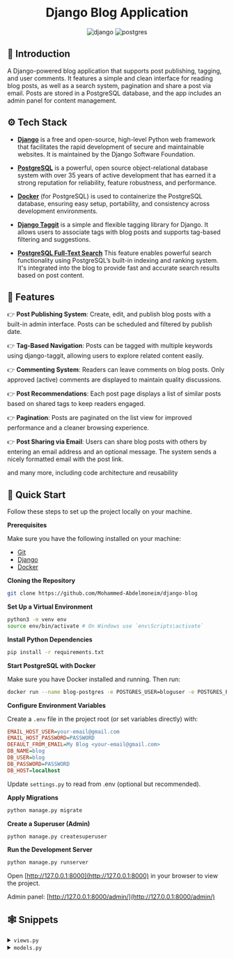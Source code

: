 <div align="center">
  <br />
   
  <h1>Django Blog Application</h1> 
  <div>
    <img src="https://img.shields.io/badge/Django-green?logo=django" alt="django" />
    <img src="https://img.shields.io/badge/Database-PostgreSQL-336791?logo=postgresql&logoColor=white" alt="postgres" />
  </div>

</div>

## <a name="introduction">🤖 Introduction</a>

A Django-powered blog application that supports post publishing, tagging, and user comments. It features a simple and clean interface for reading blog posts, as well as a search system, pagination and share a post via email. Posts are stored in a PostgreSQL database, and the app includes an admin panel for content management.

## <a name="tech-stack">⚙️ Tech Stack</a>

- **[Django](https://djangoproject.com/)** is a free and open-source, high-level Python web framework that facilitates the rapid development of secure and maintainable websites. It is maintained by the Django Software Foundation. 

- **[PostgreSQL](https://www.postgresql.org/)** is a powerful, open source object-relational database system with over 35 years of active development that has earned it a strong reputation for reliability, feature robustness, and performance.

- **[Docker](https://www.docker.com/)** (for PostgreSQL) is used to containerize the PostgreSQL database, ensuring easy setup, portability, and consistency across development environments.

- **[Django Taggit](https://django-taggit.readthedocs.io/en/latest/)** is a simple and flexible tagging library for Django. It allows users to associate tags with blog posts and supports tag-based filtering and suggestions.

- **[PostgreSQL Full-Text Search](https://django-taggit.readthedocs.io/en/latest/)** This feature enables powerful search functionality using PostgreSQL’s built-in indexing and ranking system. It's integrated into the blog to provide fast and accurate search results based on post content.


## <a name="features">🔋 Features</a>

👉 **Post Publishing System**: Create, edit, and publish blog posts with a built-in admin interface. Posts can be scheduled and filtered by publish date.

👉 **Tag-Based Navigation**: Posts can be tagged with multiple keywords using django-taggit, allowing users to explore related content easily.

👉 **Commenting System**: Readers can leave comments on blog posts. Only approved (active) comments are displayed to maintain quality discussions.

👉 **Post Recommendations**: Each post page displays a list of similar posts based on shared tags to keep readers engaged.

👉 **Pagination**: Posts are paginated on the list view for improved performance and a cleaner browsing experience.

👉 **Post Sharing via Email**: Users can share blog posts with others by entering an email address and an optional message. The system sends a nicely formatted email with the post link.

and many more, including code architecture and reusability

## <a name="quick-start">🤸 Quick Start</a>

Follow these steps to set up the project locally on your machine.

**Prerequisites**

Make sure you have the following installed on your machine:

- [Git](https://git-scm.com/)
- [Django](https://www.djangoproject.com/)
- [Docker](https://www.docker.com/)

**Cloning the Repository**

```bash
git clone https://github.com/Mohammed-Abdelmoneim/django-blog

```

**Set Up a Virtual Environment**


```bash
python3 -m venv env
source env/bin/activate # On Windows use `env\Scripts\activate`
```

**Install Python Dependencies**

```bash
pip install -r requirements.txt
```

**Start PostgreSQL with Docker**

Make sure you have Docker installed and running. Then run:

```bash
docker run --name blog-postgres -e POSTGRES_USER=bloguser -e POSTGRES_PASSWORD=blogpass -e POSTGRES_DB=blogdb -p 5432:5432 -d postgres
```
**Configure Environment Variables**

Create a <code>.env</code> file in the project root (or set variables directly) with:

```ini
EMAIL_HOST_USER=your-email@gmail.com
EMAIL_HOST_PASSWORD=PASSWORD
DEFAULT_FROM_EMAIL=My Blog <your-email@gmail.com>
DB_NAME=blog
DB_USER=blog
DB_PASSWORD=PASSWORD
DB_HOST=localhost

```
Update <code>settings.py</code> to read from .env (optional but recommended).

**Apply Migrations**
```bash
python manage.py migrate
```

**Create a Superuser (Admin)**
```bash
python manage.py createsuperuser
```

**Run the Development Server**
```bash
python manage.py runserver
```

Open [http://127.0.0.1:8000](http://127.0.0.1:8000) in your browser to view the project.

Admin panel: [http://127.0.0.1:8000/admin/](http://127.0.0.1:8000/admin/)

## <a name="snippets">🕸️ Snippets</a>

<details>
<summary><code>views.py</code></summary>

```py
def post_detail(request, year, month, day, post): # post here means slug that's in the url.py file
    post = get_object_or_404(
        Post,
        status=Post.Status.PUBLISHED,
        slug=post,
        publish__year=year,
        publish__month=month,
        publish__day=day)
    # List of active comments for this post
    comments = post.comments.filter(active=True)
    # Form for users to comment 
    form = CommentForm() 
    
    # List of similar posts 
    post_tags_ids = post.tags.values_list('id', flat=True) # retrieve a list if IDs 
    similar_posts = Post.published.filter(
        tags__in =post_tags_ids # get all posts contain any of these tags
    ).exclude(id=post.id) # exclude current post id to not sugg the same post
    similar_posts = similar_posts.annotate(
        same_tags=Count('tags')
    ).order_by('-same_tags', '-publish')[:4]
    
    
    return render(
        request,
        'blog/post/detail.html',
        {
            'post': post,
            'comments': comments,
            'form': form,
            'similar_posts': similar_posts
        }
    )

```

</details>

<details>
<summary><code>models.py</code></summary>

```py
class Post(models.Model):
    class Status(models.TextChoices):
        DRAFT = 'DF', 'Draft'
        PUBLISHED = 'PB', 'Published'
        

    title = models.CharField(max_length=250)
    slug = models.SlugField(max_length=250, unique_for_date='publish')
    author = models.ForeignKey(
      settings.AUTH_USER_MODEL, # Use the user model defined in settings.py, which is usually the default User model
      on_delete=models.CASCADE, # If the user is deleted, all their posts will be deleted as well
      related_name='blog_posts', # Allows reverse access to posts from the user (user.blog_posts.all() to get all posts by a user
    )
    body = models.TextField()
    publish = models.DateTimeField(default=timezone.now) # Date when the post is published
    created = models.DateTimeField(auto_now_add=True) # auto add the field on creation
    updated = models.DateTimeField(auto_now=True) # auto update the field on every save
    status = models.CharField(
        max_length=2,
        choices=Status.choices,
        default=Status.DRAFT,
    )
    
    objects = models.Manager() # the default manager
    published = PublishedManager() # our custom manager
    tags = TaggableManager()
    
    class Meta:
        ordering = ['-publish'] # Reverse Posts order as the latest post should be first  
        indexes = [ # Index for puplish field to speed up queries performance 
            models.Index(fields=['-publish'])
        ]
    def __str__(self):
        return self.title
        
    def get_absolute_url(self):
        # the revese function get the URL path of a view by its name
        return reverse("blog:post_detail", args=[
            self.publish.year,
            self.publish.month,
            self.publish.day,
            self.slug
        ])
```
</details>

